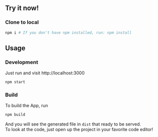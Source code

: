 ## Try it now!

### Clone to local

```bash
npm i # If you don't have npm installed, run: npm install
```

## Usage

### Development

Just run and visit http://localhost:3000

```bash
npm start
```

### Build

To build the App, run

```bash
npm build
```

And you will see the generated file in `dist` that ready to be served.
<br>
To look at the code, just open up the project in your favorite code editor!


